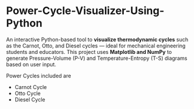 # Power-Cycle-Visualizer-Using-Python

An interactive Python-based tool to **visualize thermodynamic cycles** such as the Carnot, Otto, and Diesel cycles — ideal for mechanical engineering students and educators. This project uses **Matplotlib and NumPy** to generate Pressure-Volume (P-V) and Temperature-Entropy (T-S) diagrams based on user input.

Power Cycles included are 
- Carnot Cycle
- Otto Cycle
- Diesel Cycle

  
